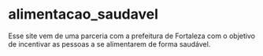 # alimentacao_saudavel
Esse site vem de uma parceria com a prefeitura de Fortaleza com o objetivo de incentivar as pessoas a se alimentarem de forma saudável.
